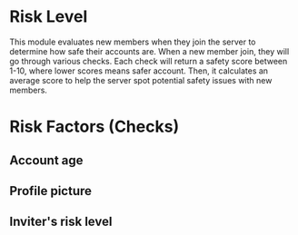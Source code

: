 # Risk Level
This module evaluates new members when they join the server to determine how safe their accounts are. When a new member join, they will go through various checks. Each check will return a safety score between 1-10, where lower scores means safer account. Then, it calculates an average score to help the server spot potential safety issues with new members.

# Risk Factors (Checks)

## Account age
## Profile picture
## Inviter's risk level